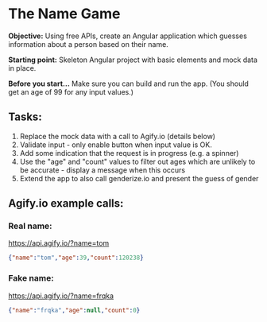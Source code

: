 # The Name Game

**Objective:** Using free APIs, create an Angular application which guesses information about a person based on their name.

**Starting point:** Skeleton Angular project with basic elements and mock data in place.

**Before you start...** Make sure you can build and run the app. (You should get an age of 99 for any input values.)

## Tasks:
1. Replace the mock data with a call to Agify.io (details below)
2. Validate input - only enable button when input value is OK.
3. Add some indication that the request is in progress (e.g. a spinner)
4. Use the "age" and "count" values to filter out ages which are unlikely to be accurate - display a message when this occurs
5. Extend the app to also call genderize.io and present the guess of gender

## Agify.io example calls:
### Real name:

https://api.agify.io/?name=tom

```json
{"name":"tom","age":39,"count":120238}
```

### Fake name:

https://api.agify.io/?name=frqka

```json
{"name":"frqka","age":null,"count":0}
```